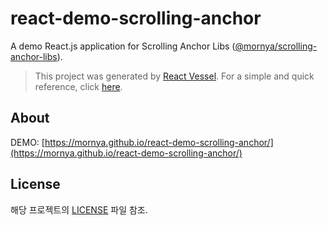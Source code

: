 # react-demo-scrolling-anchor
A demo React.js application for Scrolling Anchor Libs ([@mornya/scrolling-anchor-libs](https://www.npmjs.com/package/@mornya/scrolling-anchor-libs)).

> This project was generated by [React Vessel](https://www.npmjs.com/package/@mornya/react-vessel). For a simple and quick reference, click [here](REACT-VESSEL.md).

## About
DEMO: [https://mornya.github.io/react-demo-scrolling-anchor/](https://mornya.github.io/react-demo-scrolling-anchor/)

## License
해당 프로젝트의 [LICENSE](LICENSE) 파일 참조.
